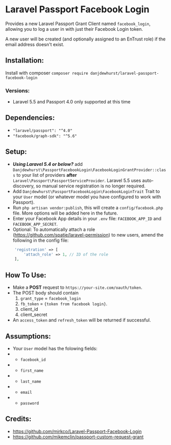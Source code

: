 # Laravel Passport Facebook Login
Provides a new Laravel Passport Grant Client named `facebook_login`, allowing you to log a user in with just their Facebook Login token.

A new user will be created (and optionally assigned to an EnTrust role) if the email address doesn't exist.

## Installation:
Install with composer `composer require danjdewhurst/laravel-passport-facebook-login`

### Versions:
* Laravel 5.5 and Passport 4.0 only supported at this time

## Dependencies:
* `"laravel/passport": "^4.0"`
* `"facebook/graph-sdk": "^5.6"`

## Setup:
* ***Using Laravel 5.4 or below?*** add `Danjdewhurst\PassportFacebookLogin\FacebookLoginGrantProvider::class` to your list of providers **after** `Laravel\Passport\PassportServiceProvider`. Laravel 5.5 uses auto-discovery, so manual service registration is no longer required.
* Add `Danjdewhurst\PassportFacebookLogin\FacebookLoginTrait` Trait to your `User` model (or whatever model you have configured to work with Passport).
* Run `php artisan vendor:publish`, this will create a `config/facebook.php` file. More options will be added here in the future.
* Enter your Facebook App details in your `.env` file: `FACEBOOK_APP_ID` and `FACEBOOK_APP_SECRET`.
* Optional: To automatically attach a role (https://github.com/spatie/laravel-permission) to new users, amend the following in the config file:
```php
    'registration' => [
        'attach_role' => 1, // ID of the role
    ],
```

## How To Use:

* Make a **POST** request to `https://your-site.com/oauth/token`.
* The POST body should contain
    1. `grant_type` = `facebook_login`
    2. `fb_token` = `{token from facebook login}`.
    3. client_id
    4. client_secret
* An `access_token` and `refresh_token` will be returned if successful.

## Assumptions:
* Your `User` model has the folowing fields:
* * `facebook_id`
* * `first_name`
* * `last_name`
* * `email`
* * `password`

## Credits:
* https://github.com/mirkco/Laravel-Passport-Facebook-Login
* https://github.com/mikemclin/passport-custom-request-grant
